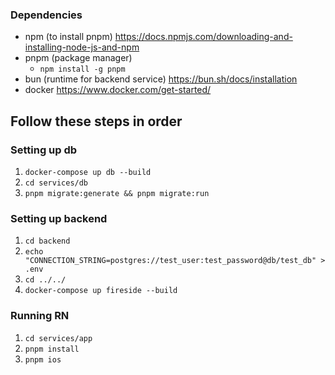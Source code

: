 ### Dependencies

- npm (to install pnpm) https://docs.npmjs.com/downloading-and-installing-node-js-and-npm
- pnpm (package manager)
  - `npm install -g pnpm`
- bun (runtime for backend service) https://bun.sh/docs/installation
- docker https://www.docker.com/get-started/

## Follow these steps in order

### Setting up db

1. `docker-compose up db --build`
1. `cd services/db`
1. `pnpm migrate:generate && pnpm migrate:run`

### Setting up backend

1. `cd backend`
2. `echo "CONNECTION_STRING=postgres://test_user:test_password@db/test_db" > .env`
3. `cd ../../`
4. `docker-compose up fireside --build`

### Running RN

1. `cd services/app`
2. `pnpm install`
3. `pnpm ios`
